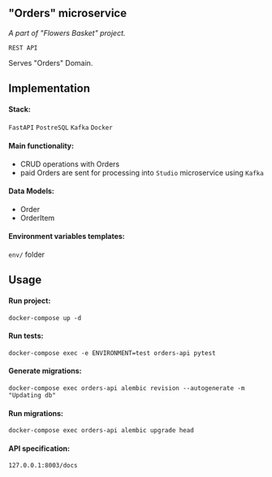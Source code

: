 ## "Orders" microservice
*A part of "Flowers Basket" project.*

`REST API`

Serves "Orders" Domain.

## Implementation

#### Stack:
`FastAPI` `PostreSQL` `Kafka` `Docker`

#### Main functionality:
- CRUD operations with Orders
- paid Orders are sent for processing into `Studio` microservice using `Kafka`

#### Data Models:
- Order
- OrderItem

#### Environment variables templates:
`env/` folder

## Usage

#### Run project:
```console
docker-compose up -d
```

#### Run tests:
```console
docker-compose exec -e ENVIRONMENT=test orders-api pytest
```

#### Generate migrations:
```console
docker-compose exec orders-api alembic revision --autogenerate -m "Updating db"
```

#### Run migrations:
```console
docker-compose exec orders-api alembic upgrade head
```

#### API specification:
`127.0.0.1:8003/docs`
